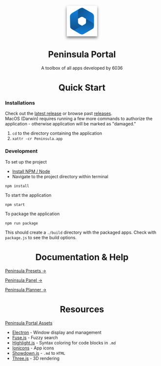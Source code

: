 <div>
    <p align="center">
        <img src="./src/assets/app/icon.png" width="100px" style="filter: drop-shadow(0px 5px 5px #0008)">
    </p>
    <h1 align="center">Peninsula Portal</h1>
    <p align="center">A toolbox of all apps developed by 6036</p>
</div>

<div>
    <h1 id="quick-start" align="center">Quick Start</h1>
</div>

### Installations
Check out the [latest release](https://github.com/team6036/peninsulaportal/releases) or browse past [releases](https://github.com/team6036/peninsulaportal/releases/latest).  
MacOS (Darwin) requires running a few more commands to authorize the application - otherwise application will be marked as "damaged."
1. `cd` to the directory containing the application
2. `xattr -cr Peninsula.app`

### Development
To set up the project
- [Install NPM / Node](https://docs.npmjs.com/downloading-and-installing-node-js-and-npm)
- Navigate to the project directory within terminal
```shell
npm install
```
To start the application
```shell
npm start
```
To package the application
```shell
npm run package
```
This should create a `./build` directory with the packaged apps. Check with `package.js` to see the build options.

<div>
    <h1 id="doc-and-help" align="center">Documentation & Help</h1>
</div>

<div class="docs-nav"><p><a href="./docs/presets/MAIN.md">Peninsula Presets →</a></p></div>

<div class="docs-nav"><p><a href="./docs/panel/MAIN.md">Peninsula Panel →</a></p></div>

<div class="docs-nav"><p><a href="./docs/planner/MAIN.md">Peninsula Planner →</a></p></div>

<div>
    <h1 id="resources" align="center">Resources</h1>
</div>

[Peninsula Portal Assets](https://github.com/12Jeef/peninsulaportal-assets)
- [Electron](https://www.electronjs.org/) - Window display and management
- [Fuse.js](https://www.fusejs.io/) - Fuzzy search
- [Highlight.js](https://highlightjs.org/) - Syntax coloring for code blocks in `.md`
- [Ionicons](https://ionic.io/ionicons) - App icons
- [Showdown.js](https://showdownjs.com/) - `.md` to `HTML`
- [Three.js](https://threejs.org/) - 3D rendering
